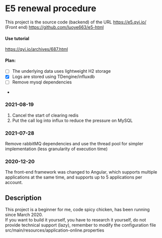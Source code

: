 # E5 renewal procedure
This project is the source code (backend) of the URL https://e5.qyi.io/
(Front end) https://github.com/luoye663/e5-html
#### Use tutorial
https://qyi.io/archives/687.html

#### Plan:
- [ ] The underlying data uses lightweight H2 storage
- [x] Logs are stored using TDengine/influxdb
- [ ] Remove mysql dependencies
- 
### 2021-08-19
1. Cancel the start of clearing redis  
2. Put the call log into influx to reduce the pressure on MySQL
### 2021-07-28
Remove rabbitMQ dependencies and use the thread pool for simpler implementation (less granularity of execution time)

### 2020-12-20
The front-end framework was changed to Angular, which supports multiple applications at the same time, and supports up to 5 applications per account.
## Description
This project is a beginner for me, code spicy chicken, has been running since March 2020.  
If you want to build it yourself, you have to research it yourself, do not provide technical support (lazy), remember to modify the configuration file 
src/main/resources/application-online.properties
